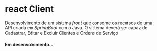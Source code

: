 # react Client

Desenvolvimento de um sistema *front* que consome os recursos de uma API criada em *SpringBoot* com o Java.
O sistema deverá ser capaz de Cadastrar, Editar e Excluir Clientes e Ordens de Serviço

#### Em desenvolvimento...
